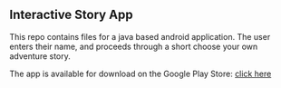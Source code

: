 ## **Interactive Story App** ##

This repo contains files for a java based android application. The user enters their name, and proceeds through a short choose your own adventure story.

The app is available for download on the Google Play Store: 
[click here](https://play.google.com/store/apps/details?id=com.shackman.interactivestory)
